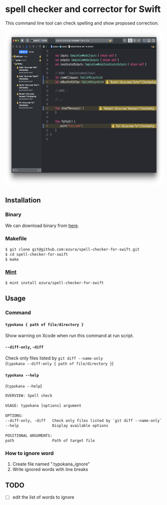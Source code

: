 # spell checker and corrector for Swift

This command line tool can check spelling and show proposed correction.

<img src="./Images/screenshot.png" height="500">

## Installation

### Binary

We can download binary from [here](https://github.com/ezura/spell-checker-for-swift/releases).

### Makefile

```shell
$ git clone git@github.com:ezura/spell-checker-for-swift.git
$ cd spell-checker-for-swift
$ make
```

### [Mint](https://github.com/yonaskolb/mint)

```shell
$ mint install ezura/spell-checker-for-swift
```

## Usage
### Command

#### `typokana { path of file/directory }`
Show warning on Xcode when run this command at run script.

#### `--diff-only`, `-diff`
Check only files listed by `git diff --name-only`  
(`typokana --diff-only { path of file/directory }`)

#### `typokana --help`
 (`typokana --help`)
 
```
OVERVIEW: Spell check

USAGE: typokana [options] argument

OPTIONS:
--diff-only, -diff   Check only files listed by `git diff --name-only`
--help               Display available options

POSITIONAL ARGUMENTS:
path                 Path of target file
```

### How to ignore word
1. Create file named ".typokana_ignore"
1. Write ignored words with line breaks

## TODO

* [ ] edit the list of words to ignore
